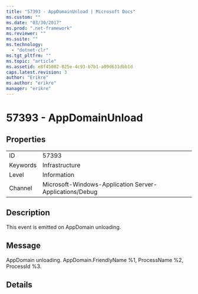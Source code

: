 ```yaml
---
title: "57393 - AppDomainUnload | Microsoft Docs"
ms.custom: ""
ms.date: "03/30/2017"
ms.prod: ".net-framework"
ms.reviewer: ""
ms.suite: ""
ms.technology: 
  - "dotnet-clr"
ms.tgt_pltfrm: ""
ms.topic: "article"
ms.assetid: e8f45002-025e-4c93-b7b1-a09d631dbb1d
caps.latest.revision: 3
author: "Erikre"
ms.author: "erikre"
manager: "erikre"
---
```

# 57393 - AppDomainUnload
## Properties  
  
|||  
|-|-|  
|ID|57393|  
|Keywords|Infrastructure|  
|Level|Information|  
|Channel|Microsoft-Windows-Application Server-Applications/Debug|  
  
## Description  
 This event is emitted on AppDomain unloading.  
  
## Message  
 AppDomain unloading. AppDomain.FriendlyName %1, ProcessName %2, ProcessId %3.  
  
## Details